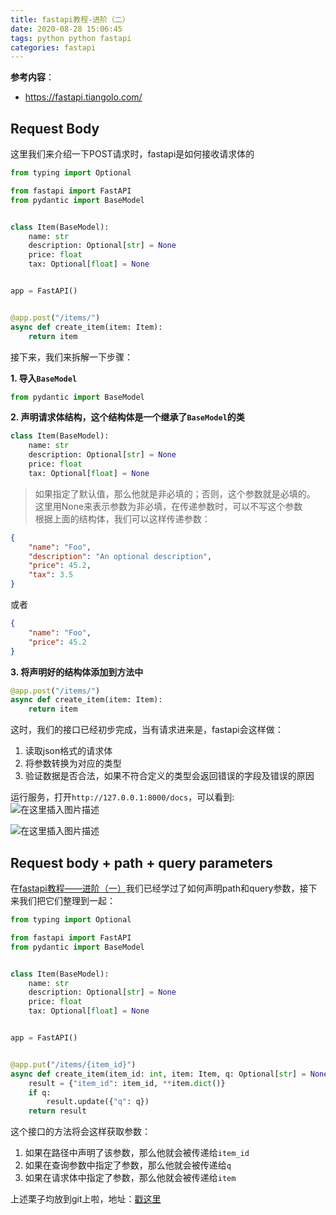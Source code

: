 ```yaml
---
title: fastapi教程-进阶（二）
date: 2020-08-28 15:06:45
tags: python python fastapi
categories: fastapi
---
```



**参考内容**：

- <https://fastapi.tiangolo.com/>

## Request Body

这里我们来介绍一下POST请求时，fastapi是如何接收请求体的

<!--more-->

```python
from typing import Optional

from fastapi import FastAPI
from pydantic import BaseModel


class Item(BaseModel):
    name: str
    description: Optional[str] = None
    price: float
    tax: Optional[float] = None


app = FastAPI()


@app.post("/items/")
async def create_item(item: Item):
    return item
```

接下来，我们来拆解一下步骤：

**1\. 导入`BaseModel`**

```python
from pydantic import BaseModel
```

**2\. 声明请求体结构，这个结构体是一个继承了`BaseModel`的类**

```python
class Item(BaseModel):
    name: str
    description: Optional[str] = None
    price: float
    tax: Optional[float] = None
```

> 如果指定了默认值，那么他就是非必填的；否则，这个参数就是必填的。  
> 这里用None来表示参数为非必填，在传递参数时，可以不写这个参数  
> 根据上面的结构体，我们可以这样传递参数：

```json
{
    "name": "Foo",
    "description": "An optional description",
    "price": 45.2,
    "tax": 3.5
}
```

或者

```json
{
    "name": "Foo",
    "price": 45.2
}
```

**3\. 将声明好的结构体添加到方法中**

```python
@app.post("/items/")
async def create_item(item: Item):
    return item
```

这时，我们的接口已经初步完成，当有请求进来是，fastapi会这样做：

1.  读取json格式的请求体
2.  将参数转换为对应的类型
3.  验证数据是否合法，如果不符合定义的类型会返回错误的字段及错误的原因

运行服务，打开`http://127.0.0.1:8000/docs`，可以看到:  
![在这里插入图片描述](https://img-blog.csdnimg.cn/20200828145020619.png?x-oss-process=image/watermark,type_ZmFuZ3poZW5naGVpdGk,shadow_10,text_aHR0cHM6Ly9ibG9nLmNzZG4ubmV0L3dlaXhpbl80MDE1NjQ4Nw==,size_16,color_FFFFFF,t_70#pic_center)

![在这里插入图片描述](https://img-blog.csdnimg.cn/20200828144920693.png?x-oss-process=image/watermark,type_ZmFuZ3poZW5naGVpdGk,shadow_10,text_aHR0cHM6Ly9ibG9nLmNzZG4ubmV0L3dlaXhpbl80MDE1NjQ4Nw==,size_16,color_FFFFFF,t_70#pic_center)

## Request body + path + query parameters

在[fastapi教程——进阶（一）](https://blog.csdn.net/weixin_40156487/article/details/102496066)我们已经学过了如何声明path和query参数，接下来我们把它们整理到一起：

```python
from typing import Optional

from fastapi import FastAPI
from pydantic import BaseModel


class Item(BaseModel):
    name: str
    description: Optional[str] = None
    price: float
    tax: Optional[float] = None


app = FastAPI()


@app.put("/items/{item_id}")
async def create_item(item_id: int, item: Item, q: Optional[str] = None):
    result = {"item_id": item_id, **item.dict()}
    if q:
        result.update({"q": q})
    return result
```

这个接口的方法将会这样获取参数：

1.  如果在路径中声明了该参数，那么他就会被传递给`item_id`
2.  如果在查询参数中指定了参数，那么他就会被传递给`q`
3.  如果在请求体中指定了参数，那么他就会被传递给`item`

上述栗子均放到git上啦，地址：[戳这里](https://github.com/ChuXiaoYi/fastapi)
